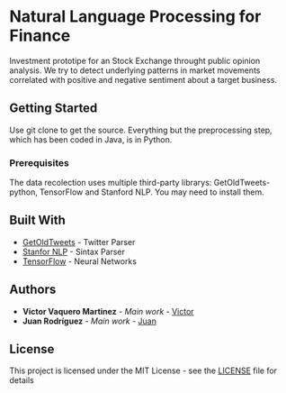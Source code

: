 # Natural Language Processing for Finance

Investment prototipe for an Stock Exchange throught public opinion analysis. We try to detect underlying patterns in market movements correlated with positive and negative sentiment about a target business.

## Getting Started

Use git clone to get the source. Everything but the preprocessing step, which has been coded in Java, is in Python.

### Prerequisites

The data recolection uses multiple third-party librarys: GetOldTweets-python, TensorFlow and Stanford NLP. You may need to install them.


## Built With

* [GetOldTweets](https://github.com/Jefferson-Henrique/GetOldTweets-python) - Twitter Parser
* [Stanfor NLP](https://nlp.stanford.edu/) - Sintax Parser 
* [TensorFlow](https://www.tensorflow.org/) - Neural Networks


## Authors

* **Victor Vaquero Martinez** - *Main work* - [Victor](https://github.com/VictorVaquero/)
* **Juan Rodríguez** - *Main work* - [Juan]()

## License

This project is licensed under the MIT License - see the [LICENSE](LICENSE.md) file for details




